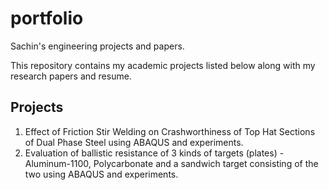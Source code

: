 # portfolio
Sachin's engineering projects and papers.

This repository contains my academic projects listed below along with my research papers and resume.

## Projects
1. Effect of Friction Stir Welding on Crashworthiness of Top Hat Sections of Dual Phase Steel using ABAQUS and experiments.
2. Evaluation of ballistic resistance of 3 kinds of targets (plates) - Aluminum-1100, Polycarbonate and a sandwich target consisting of the two using ABAQUS and experiments.


